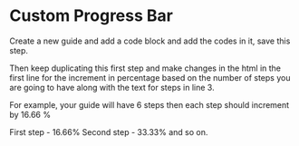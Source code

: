 # Custom Progress Bar

Create a new guide and add a code block and add the codes in it, save this step.

Then keep duplicating this first step and make changes in the html in the first line for the increment in percentage based on the number of steps you are going to have along with the text for steps in line 3.

For example, your guide will have 6 steps then each step should increment by 16.66 %

First step - 16.66%
Second step - 33.33% and so on.